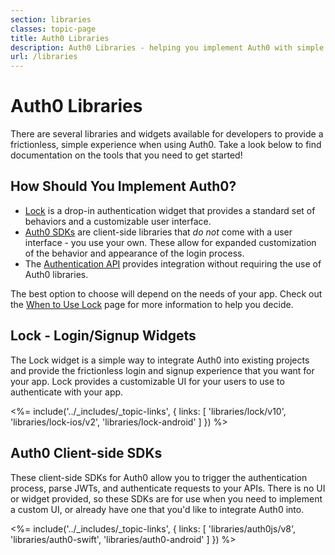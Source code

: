 ```yaml
---
section: libraries
classes: topic-page
title: Auth0 Libraries
description: Auth0 Libraries - helping you implement Auth0 with simple efficiency
url: /libraries
---
```


<div class="topic-page-header">
  <div data-name="example" class="topic-page-badge"></div>
  <h1>Auth0 Libraries</h1>
  <p>
    There are several libraries and widgets available for developers to provide a frictionless, simple experience when using Auth0. Take a look below to find documentation on the tools that you need to get started!
  </p>
</div>

## How Should You Implement Auth0?

- [Lock](#lock-login-signup-widgets) is a drop-in authentication widget that provides a standard set of behaviors and a customizable user interface. 
- [Auth0 SDKs](#auth0-client-side-sdks) are client-side libraries that *do not* come with a user interface - you use your own. These allow for expanded customization of the behavior and appearance of the login process. 
- The [Authentication API](/api-auth) provides integration without requiring the use of Auth0 libraries. 

The best option to choose will depend on the needs of your app. Check out the [When to Use Lock](/libraries/when-to-use-lock) page for more information to help you decide.

## Lock - Login/Signup Widgets

The Lock widget is a simple way to integrate Auth0 into existing projects and provide the frictionless login and signup experience that you want for your app. Lock provides a customizable UI for your users to use to authenticate with your app.

<%= include('../_includes/_topic-links', { links: [
  'libraries/lock/v10',
  'libraries/lock-ios/v2',
  'libraries/lock-android'
] }) %>

## Auth0 Client-side SDKs

These client-side SDKs for Auth0 allow you to trigger the authentication process, parse JWTs, and authenticate requests to your APIs. There is no UI or widget provided, so these SDKs are for use when you need to implement a custom UI, or already have one that you'd like to integrate Auth0 into.

<%= include('../_includes/_topic-links', { links: [
  'libraries/auth0js/v8',
  'libraries/auth0-swift',
  'libraries/auth0-android'
] }) %>
